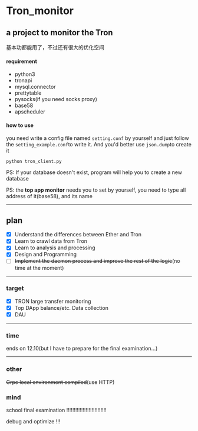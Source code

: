 # Tron_monitor
## a project to monitor the Tron

基本功都能用了，不过还有很大的优化空间

#### requirement

- python3
- tronapi
- mysql.connector
- prettytable
- pysocks(if you need socks proxy)
- base58
- apscheduler

#### how to use

you need write a config file named `setting.conf` by yourself and just follow the `setting_example.conf`to write it. And you'd better use `json.dump`to create it

`python tron_client.py`

PS: If your database doesn't exist, program will help you to create a new database

PS: the **top app monitor** needs you to set by yourself, you need to type all address of it(base58), and its name

------

## plan

- [x] Understand the differences between Ether and Tron
- [x] Learn to crawl data from Tron
- [x] Learn to analysis and processing
- [x] Design and Programming
- [ ] ~~Implement the daemon process and improve the rest of the logic~~(no time at the moment)

---------

### target

- [x] TRON large transfer monitoring
- [x] Top DApp balance/etc. Data collection
- [x]  DAU

-----

### time

ends on 12.10(but I have to prepare for the final  examination...)

----

### other

~~Grpc local environment compiled~~(use HTTP)

### mind

school final examination !!!!!!!!!!!!!!!!!!!!!!!!!!!

debug and optimize !!!








